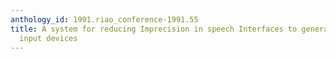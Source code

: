 ```yaml
---
anthology_id: 1991.riao_conference-1991.55
title: A system for reducing Imprecision in speech Interfaces to generalized text
  input devices
---
```

